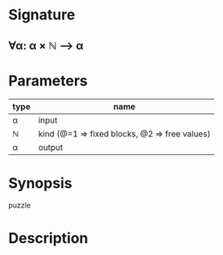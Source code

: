 # Signature
## ∀α: α × ℕ ⟶ α

# Parameters

| type | name |
|------|------|
|α|input|
|ℕ|kind (@=1 ⇒ fixed blocks, @2 ⇒ free values)|
|α|output|

# Synopsis
puzzle

# Description
